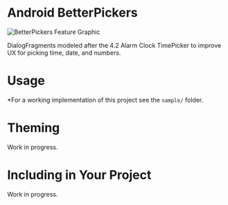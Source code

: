 Android BetterPickers
=====================

![BetterPickers Feature Graphic][5]

DialogFragments modeled after the 4.2 Alarm Clock TimePicker to improve UX for picking time, date, and numbers.

Usage
=====

*For a working implementation of this project see the `sample/` folder.


Theming
=======

Work in progress.


Including in Your Project
=========================

Work in progress.

 [1]: https://raw.github.com/derekbrameyer/android-betterpickers/master/sample/imagery/screenshot_time.png
 [2]: https://raw.github.com/derekbrameyer/android-betterpickers/master/sample/imagery/screenshot_number.png
 [3]: https://raw.github.com/derekbrameyer/android-betterpickers/master/sample/imagery/screenshot_number_negative_decimal.png
 [4]: https://raw.github.com/derekbrameyer/android-betterpickers/master/sample/imagery/screenshot_date.png
 [5]: https://raw.github.com/derekbrameyer/android-betterpickers/master/sample/imagery/web_feature_graphic.png
